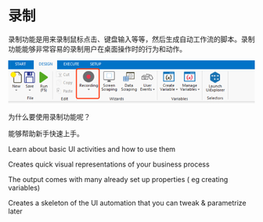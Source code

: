 # 录制

录制功能是用来录制鼠标点击、键盘输入等等，然后生成自动工作流的脚本。录制功能能够非常容易的录制用户在桌面操作时的行为和动作。

![](/assets2.4/import1.png)

为什么要使用录制功能呢？

能够帮助新手快速上手。

Learn about basic UI activities and how to use them

Creates quick visual representations of your business process

The output comes with many already set up properties \( eg creating variables\)

Creates a skeleton of the UI automation that you can tweak & parametrize later

